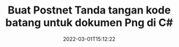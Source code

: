 ---
############################# Static ############################
layout: "auto-gen-signature"
date: 2022-03-01T15:12:22
draft: false
operation: Sign
signaturetype: Barcode
codetype: Postnet
fileformat: Png
productName: .NET
lang: id
productCode: net
otherformats: pdf doc docx docm dot dotm dotx odt ott rtf xls xlsx xlsm xlsb csv ods ots xltx xltm ppt pptx pps ppsx odp otp potx potm pptm ppsm png jpg bmp gif tiff svg webp wmf
breadcrumb: Put  Barcode signature on Png for C#

############################# Head ############################
head_title: "eSign Png dokumen dengan Postnet Barcode di C#"
head_description: "Buat Postnet Tanda Tangan Barcode dan letakkan di dokumen Png dengan .NET menggunakan beberapa baris kode. Gunakan API Tanda Tangan Dokumen GroupDocs untuk menandatangani berbagai format file."

############################# Header ############################
title: "Buat Postnet Tanda tangan kode batang untuk dokumen Png di C#"
description: "eSign dokumen bisnis Png Anda dengan Postnet Barcode. Hasilkan tanda tangan Barcode dengan cepat dan mudah dengan beberapa baris kode untuk menyiapkan opsi penandatanganan."
bg_image: "https://cms.admin.containerize.com/templates/aspose/App_Themes/V3/images/bg/header1.png"
bg_overlay: false
button:
    enable: true

############################# SubMenu ############################
submenu:
    enable: true

    left:
        img_alt: "GroupDocs.Signature for .NET"
        image: "https://cms.admin.containerize.com/templates/groupdocs/images/product-logos/90x90-noborder/groupdocs-signature-net.png"
        product: "GroupDocs.Signature"
        platform: ".NET"



############################# About ############################
about:
    enable: true
    title: "Tentang GroupDocs.Signature for .NET API tanda tangan kode batang."
    content: |
        [GroupDocs.Signature for .NET](https://products.groupdocs.com/signature/net/) adalah API yang cepat dan mudah untuk mengelola dokumen digital penandatanganan elektronik menggunakan jenis Barcode seperti UPCA, UPCE, EAN13, EAN14, Code39, Code39Extended, Code128, Codabar, Postnet, ISBN , ITF14 dan banyak lainnya. Pelanggan dapat dengan mudah membuat Barcode yang menyediakan teks yang diperlukan dan meletakkannya di PDF, Dokumen Microsoft Office Words, buku kerja Microsoft Office Excel, presentasi MS PowerPoint, file Adobe Photoshop dan berbagai format gambar. Barcode yang ditempatkan dalam dokumen dapat diperbarui, dicari, diverifikasi, dihapus, atau dipratinjau. Selain itu, kustomisasi barcode didukung.
    

############################# Steps ############################
steps:
    enable: true
    title_left: "Langkah-langkah untuk menandatangani Png dengan Barcode di C#"
    content_left: |
        [GroupDocs.Signature for .NET](https://products.groupdocs.com/signature/net/) memberikan kemampuan untuk menandatangani dokumen Png dengan Barcode tanda tangan dengan cepat dan mudah.
        
        * Buat instance kelas Signature yang menyediakan file Png yang seharusnya ditandatangani sebagai jalur atau aliran memori
        * Buat instance kelas SignOptions dan atur semua data yang diminta.
        * Aktifkan metode Signature.Sign() dengan meneruskan file Png atau aliran memori

    title_right: " Persyaratan sistem"
    content_right: |
        GroupDocs.Signature for .NET didukung di semua platform dan sistem operasi utama. Sebelum menjalankan kode di bawah ini, pastikan Anda telah menginstal prasyarat berikut di sistem Anda.

        * Sistem operasi: Microsoft Windows, Linux, MacOS
        * Lingkungan pengembangan: Microsoft Visual Studio, Xamarin, MonoDevelop
        * Frameworks: .NET Framework, .NET Standard, .NET Core, Mono
        * Dapatkan GroupDocs.Signature for .NET terbaru dari [Nuget](https://www.nuget.org/packages/groupdocs.signature)
         
    code: |
        ```csharp    
        
        // Set up input Png file
        string filePath = "input.png";
        // Set up output file
        string outputFilePath = "output.png";

        // Instantiate Signature for input file
        using (var signature = new GroupDocs.Signature.Signature(filePath))
        {
                // create barcode option with predefined barcode text
                var options = new BarcodeSignOptions("BC12345678")
                {
                    // setup Barcode encoding type
                    EncodeType = BarcodeTypes.Postnet,

                    // set signature position
                    Left = 50,
                    Top = 50,
                    Width = 200,
                    Height = 50                                        
                };
                
                // sign Png document
                SignResult result = signature.Sign(outputFilePath, options);
        }

        ```

############################# Demos ############################
demos:
    enable: true
    title: "Menandatangani dokumen Png dengan Barcode Demo Langsung"
    content: |
       Tanda tangani file Png dengan berbagai tanda tangan sekarang juga dengan mengunjungi situs web [GroupDocs.Signature App](https://products.groupdocs.app/signature/family). Demo online gratis menunggu Anda.

        
############################# About Formats ############################
about_formats:
    enable: true
    format:
        # format loop
        - icon: "fas fa-barcode"
          title: "About Postnet Barcode"
          content: |
            POSTNET (Postal Numeric Encoding Technique) adalah simbologi kode batang yang digunakan oleh Layanan Pos Amerika Serikat untuk membantu mengarahkan surat.
          characterset: |
             Digit numerik (0-9).
          textcapacity: |
             Hingga 11 karakter.
          image: |
             iVBORw0KGgoAAAANSUhEUgAAACcAAAAjCAYAAAAXMhMjAAAAAXNSR0IArs4c6QAAAARnQU1BAACxjwv8YQUAAAAJcEhZcwAADsMAAA7DAcdvqGQAAACeSURBVFhH7c7BCkMxEELR/P9Pp1LoRrCXpi4Cbw5kIRKZtS82x52a407Ncae+HrfWer8Pyr+i/3NcQv/nuIT+z3EJ/X/Ocf9mlxuhsXZ2uREaa2eXG6Gxdna5ERprZ5cbobF2drkRGmtnlxuhsXZ2uREaa2eXG6Gxdna5ERprZ5cbobF2drkRGmtnlxuhsXZ2ubnAHHdqjjt18XF7vwDevzbHqsQWPwAAAABJRU5ErkJggg==

          link: ""

############################# More Formats ############################
more_formats:
    enable: true
    title: "Tanda tangan Barcode lain yang didukung untuk C#"
    content: |
        "Anda juga dapat menandatangani Png dengan jenis tanda tangan lainnya. Silakan lihat daftarnya di bawah ini."
    format: 
        
       
back_to_top:
    enable: true
---